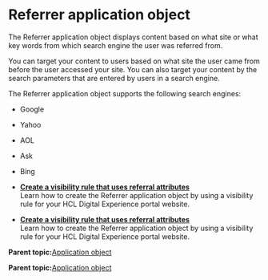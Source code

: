 # Referrer application object 

The Referrer application object displays content based on what site or what key words from which search engine the user was referred from.

You can target your content to users based on what site the user came from before the user accessed your site. You can also target your content by the search parameters that are entered by users in a search engine.

The Referrer application object supports the following search engines:

-   Google
-   Yahoo
-   AOL
-   Ask
-   Bing

-   **[Create a visibility rule that uses referral attributes](../contarget/targeting_referrer_example.md)**  
Learn how to create the Referrer application object by using a visibility rule for your HCL Digital Experience portal website.
-   **[Create a visibility rule that uses referral attributes](../contarget/targeting_referrer_example.md)**  
Learn how to create the Referrer application object by using a visibility rule for your HCL Digital Experience portal website.

**Parent topic:**[Application object ](../pzn/pzn_application_object.md)

**Parent topic:**[Application object ](../pzn/pzn_application_object.md)

